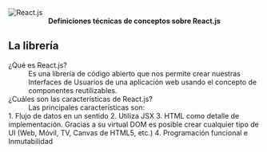 
<img src="http://prmadi.com/content/images/2017/09/react-banner.png" alt="React.js" align="center" />

<br />

<div align="center"><strong>Definiciones técnicas de conceptos sobre React.js</strong></div>

## La librería

<dl>
  <dt>¿Qué es React.js?</dt>
  <dd>Es una librería de código abierto que nos permite crear nuestras Interfaces de Usuarios de una aplicación web usando el concepto de componentes reutilizables.</dd>
  
  <dt>¿Cuáles son las características de React.js?</dt>
  <dd>Las principales características son: </dd>
    1. Flujo de datos en un sentido </dd>
    2. Utiliza JSX </dd>
    3. HTML como detalle de implementación. Gracias a su virtual DOM es posible crear cualquier tipo de UI (Web, Móvil, TV, Canvas de HTML5, etc.)</dd>
    4. Programación funcional e Inmutabilidad
</dl>